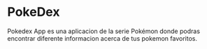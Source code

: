 # PokeDex

Pokedex App es una aplicacion de la serie Pokémon donde podras encontrar diferente informacion acerca de tus pokemon favoritos.
